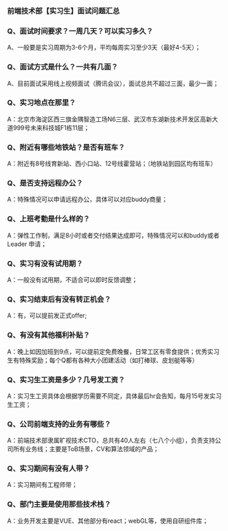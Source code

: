 ### 前端技术部【实习生】面试问题汇总

### Q、面试时间要求？一周几天？可以实习多久？
A、一般要是实习周期为3-6个月，平均每周实习至少3天（最好4-5天）；
### Q、面试方式是什么？一共有几面？
A、目前面试采用线上视频面试（腾讯会议），面试总共不超过三面，最少一面；
### Q、实习地点在那里？
A：北京市海淀区西三旗金隅智造工场N6三层、武汉市东湖新技术开发区高新大道999号未来科技城F1栋11层；
### Q、附近有哪些地铁站？是否有班车？
A：附近有8号线育新站、西小口站、12号线霍营站；（地铁站到园区均有班车）
### Q、是否支持远程办公？
A：特殊情况可以申请远程办公，具体可以对应buddy商量；
### Q、上班考勤是什么样的？
A：弹性工作制，满足8小时或者交付结果达成即可，特殊情况可以和buddy或者Leader 申请；
### Q、实习有没有试用期？
A：一般没有试用期，不适合可以即时反馈调整；
### Q、实习结束后有没有转正机会？
A：有，可以提前发正式offer;
### Q、有没有其他福利补贴？
A：晚上如因加班到9点，可以提前定免费晚餐，日常工区有零食提供；优秀实习生有特殊奖励；每个Q都有各种大小团建活动（如打棒球、皮划艇等等）
### Q、实习生工资是多少？几号发工资？
A：实习生工资具体会根据学历需要不同定，具体最后hr会告知，每月15号发实习生工资；
### Q、公司前端支持的业务有哪些？
A：前端技术部隶属旷视技术CTO，总共有40人左右（七八个小组），负责支持公司所有业务线；主要是ToB场景，CV和算法领域的产品；
### Q、实习期间有没有人带？
A：实习期间有工程师带；
### Q、部门主要是使用那些技术栈？
A：业务开发主要是VUE、其他部分有react；webGL等，使用自研组件库；
